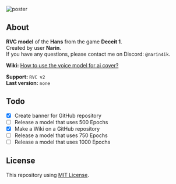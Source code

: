 ![poster](https://media.discordapp.net/attachments/639792159469469698/1148510185367797810/RVCPosterHanssmall.png)



## About
**RVC model** of the **Hans** from the game **Deceit 1**.  
Created by user **Narin**.  
If you have any questions, please contact me on Discord: `@narin4ik`.  

**Wiki:** [How to use the voice model for ai cover?](https://github.com/YT-Narin/RVC-Model-Hans-D1/wiki/How-to-use-the-voice-model-for-ai-cover%3F)

**Support:** `RVC v2`  
**Last version:** `none`

## Todo
- [X] Create banner for GitHub repository
- [ ] Release a model that uses 500 Epochs
- [X] Make a Wiki on a GitHub repository
- [ ] Release a model that uses 750 Epochs
- [ ] Release a model that uses 1000 Epochs

## License
This repository using [MIT License](https://github.com/YT-Narin/RVC-Model-Hans-D1/blob/main/LICENSE).
